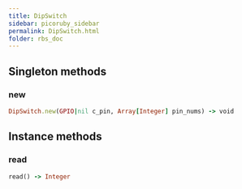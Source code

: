 ```yaml
---
title: DipSwitch
sidebar: picoruby_sidebar
permalink: DipSwitch.html
folder: rbs_doc
---
```

## Singleton methods
### new

```ruby
DipSwitch.new(GPIO|nil c_pin, Array[Integer] pin_nums) -> void
```
## Instance methods
### read

```ruby
read() -> Integer
```
